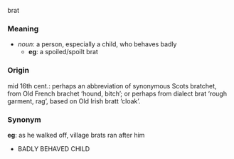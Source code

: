 brat
### Meaning
+ _noun_: a person, especially a child, who behaves badly
	+ __eg__: a spoiled/spoilt brat

### Origin

mid 16th cent.: perhaps an abbreviation of synonymous Scots bratchet, from Old French brachet ‘hound, bitch’; or perhaps from dialect brat ‘rough garment, rag’, based on Old Irish bratt ‘cloak’.

### Synonym

__eg__: as he walked off, village brats ran after him

+ BADLY BEHAVED CHILD


